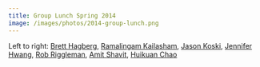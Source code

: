 ```yaml
---
title: Group Lunch Spring 2014
image: /images/photos/2014-group-lunch.png
---
```


Left to right: [Brett Hagberg](/members/brett-hagberg/), [Ramalingam Kailasham](/members/ramalingam-kailasham/), [Jason Koski](/members/jason-koski/), [Jennifer Hwang](/members/jennifer-hwang/), [Rob Riggleman](/members/robert-riggleman/), [Amit Shavit](/members/amit-shavit/), [Huikuan Chao](/members/huikuan-chao/)
